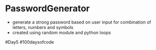 # PasswordGenerator
- generate a strong password based on user input for combination of letters, numbers and symbols
- created using random module and python loops

#Day5 #100daysofcode
